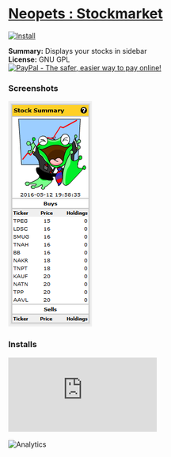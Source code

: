 # [Neopets : Stockmarket](.)

[![Install](../../resources/image/install_button.jpg)](../../../../raw/master/scripts/Neopets_Stockmarket/35177.user.js)

**Summary:** Displays your stocks in sidebar<br />
**License:** GNU GPL<br />
[![PayPal - The safer, easier way to pay online!](https://www.paypalobjects.com/en_US/i/btn/btn_donate_SM.gif "PayPal - The safer, easier way to pay online!")](https://goo.gl/DNfg2w)

### Screenshots
![stockmarket_summary](stockmarket_summary.png)


### Installs
![Daily installs](http://gm.wesley.eti.br/count.php?id=scripts/Neopets_Stockmarket/35177.user.js&type=image)

![Analytics](https://ga-beacon.appspot.com/UA-462297-6/master/Neopets_Stockmarket?pixel)

